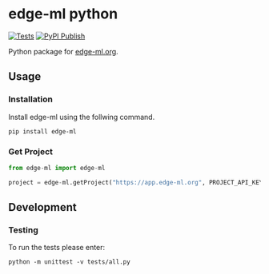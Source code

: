 # edge-ml python
[![Tests](https://github.com/edge-ml/python/actions/workflows/tests.yml/badge.svg)](https://github.com/edge-ml/python/actions/workflows/tests.yml)
[![PyPI Publish](https://github.com/edge-ml/python/actions/workflows/PyPIPublish.yml/badge.svg)](https://github.com/edge-ml/python/actions/workflows/PyPIPublish.yml)

Python package for [edge-ml.org](https://edge-ml.org).

## Usage
### Installation
Install edge-ml using the follwing command.
```
pip install edge-ml
```

### Get Project
```python
from edge-ml import edge-ml

project = edge-ml.getProject("https://app.edge-ml.org", PROJECT_API_KEY) # get the API key from the settings of your project
```

## Development
### Testing
To run the tests please enter:
```
python -m unittest -v tests/all.py
```
